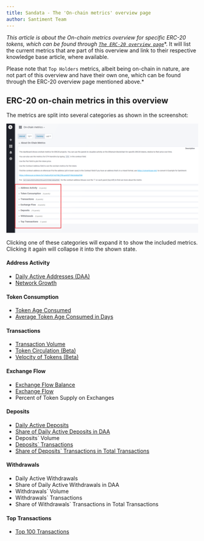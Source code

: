 ```yaml
---
title: Sandata - The 'On-chain metrics' overview page
author: Santiment Team
---
```


*This article is about the On-chain metrics overview for specific ERC-20
tokens, which can be found through* [*`The ERC-20 overview
page`*](/sandata/about/the-erc-20-overview-page)*.
It will list the current metrics that are part of this overview and link
to their respective knowledge base article, where available.

Please note that `Top Holders` metrics, albeit being on-chain in
nature, are not part of this overview and have their own one, which can
be found through the ERC-20 overview page mentioned above.*

## ERC-20 on-chain metrics in this overview

The metrics are split into several categories as shown in the
screenshot:

![](14_sangraphs_onchain_metrics_overview.png)

Clicking one of these categories will expand it to show the included
metrics. Clicking it again will collapse it into the shown state.

#### Address Activity

-   [Daily Active Addresses (DAA)](/metrics/daily-active-addresses)
-   [Network Growth](/sandata/metrics/network-growth)

#### Token Consumption

-   [Token Age Consumed](/metrics/token-age-consumed/)
-   [Average Token Age Consumed in Days](/metrics/token-age-consumed/#average-token-age-consumed-in-days)

#### Transactions

-   [Transaction Volume](/sandata/metrics/transaction-volume)
-   [Token Circulation (Beta)](/sandata/metrics/token-circulation)
-   [Velocity of Tokens (Beta)](/sandata/metrics/velocity-of-tokens)

#### Exchange Flow

-   [Exchange Flow Balance](/sandata/metrics/exchange-flow-balance)
-   [Exchange Flow](/sandata/metrics/exchange-flow)
-   Percent of Token Supply on Exchanges

#### Deposits

-   [Daily Active Deposits](/metrics/metrics-for-deposit-addresses/#daily-active-deposits)
-   [Share of Daily Active Deposits in DAA](/metrics/metrics-for-deposit-addresses/#share-of-daily-active-deposits-in-total-daily-active-addresses)
-   Deposits` Volume
-   [Deposits` Transactions](/metrics/metrics-for-deposit-addresses/#deposit-related-transactions)
-   [Share of Deposits` Transactions in Total Transactions](/metrics/metrics-for-deposit-addresses/#share-of-deposit-transactions-in-total-transactions)

#### Withdrawals

-   Daily Active Withdrawals
-   Share of Daily Active Withdrawals in DAA
-   Withdrawals` Volume
-   Withdrawals` Transactions
-   Share of Withdrawals` Transactions in Total Transactions

#### Top Transactions

-   [Top 100 Transactions](/sandata/metrics/top-100-transactions)

